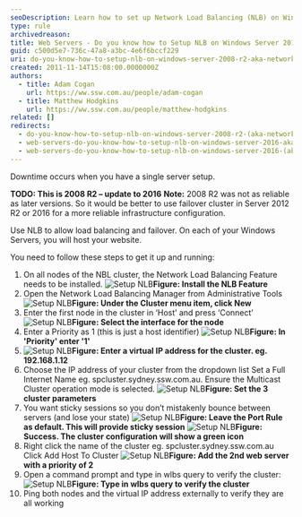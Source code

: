```yaml
---
seoDescription: Learn how to set up Network Load Balancing (NLB) on Windows Server 2016, ensuring high availability and load balancing for your web servers.
type: rule
archivedreason:
title: Web Servers - Do you know how to Setup NLB on Windows Server 2016? (aka Network Load Balancing)
guid: c500d5e7-736c-47a8-a3bc-4e6f6bccf229
uri: do-you-know-how-to-setup-nlb-on-windows-server-2008-r2-aka-network-load-balancing
created: 2011-11-14T15:08:00.0000000Z
authors:
  - title: Adam Cogan
    url: https://ww.ssw.com.au/people/adam-cogan
  - title: Matthew Hodgkins
    url: https://ww.ssw.com.au/people/matthew-hodgkins
related: []
redirects:
  - do-you-know-how-to-setup-nlb-on-windows-server-2008-r2-(aka-network-load-balancing)
  - web-servers-do-you-know-how-to-setup-nlb-on-windows-server-2016-aka-network-load-balancing
  - web-servers-do-you-know-how-to-setup-nlb-on-windows-server-2016-(aka-network-load-balancing)
---
```


Downtime occurs when you have a single server setup.

**TODO: This is 2008 R2 – update to 2016**
**Note:** 2008 R2 was not as reliable as later versions. So it would be better to use failover cluster in Server 2012 R2 or 2016 for a more reliable infrastructure configuration.

Use NLB to allow load balancing and failover. On each of your Windows Servers, you will host your website.

You need to follow these steps to get it up and running:

<!--endintro-->

1. On all nodes of the NBL cluster, the Network Load Balancing Feature needs to be installed.
   ![Setup NLB](NLB1.png)**Figure: Install the NLB Feature**
2. Open the Network Load Balancing Manager from Administrative Tools
   ![Setup NLB](NLB22.png)**Figure: Under the Cluster menu item, click New**
3. Enter the first node in the cluster in ‘Host’ and press ‘Connect’
   ![Setup NLB](NLB33.png)**Figure: Select the interface for the node**
4. Enter a Priority as 1 (this is just a host identifier)
   ![Setup NLB](NLB44.png)**Figure: In 'Priority' enter '1'**
5. ![Setup NLB](NLB55.png)**Figure: Enter a virtual IP address for the cluster. eg. 192.168.1.12**
6. Choose the IP address of your cluster from the dropdown list Set a Full Internet Name eg. spcluster.sydney.ssw.com.au.
   Ensure the Multicast Cluster operation mode is selected.
   ![Setup NLB](NLB66.png)**Figure: Set the 3 cluster parameters**
7. You want sticky sessions so you don’t mistakenly bounce between servers (and lose your state)
   ![Setup NLB](NLB77.png)**Figure: Leave the Port Rule as default. This will provide sticky session**
   ![Setup NLB](NLB88.png)**Figure: Success. The cluster configuration will show a green icon**
8. Right click the name of the cluster eg. spcluster.sydney.ssw.com.au Click Add Host To Cluster
   ![Setup NLB](NLB99.png)**Figure: Add the 2nd web server with a priority of 2**
9. Open a command prompt and type in wlbs query to verify the cluster:
   ![Setup NLB](Setup-NLB-13.jpg)**Figure: Type in wlbs query to verify the cluster**
10. Ping both nodes and the virtual IP address externally to verify they are all working
